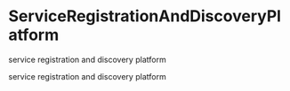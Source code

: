 # ServiceRegistrationAndDiscoveryPlatform
service registration and discovery platform

service registration and discovery platform
